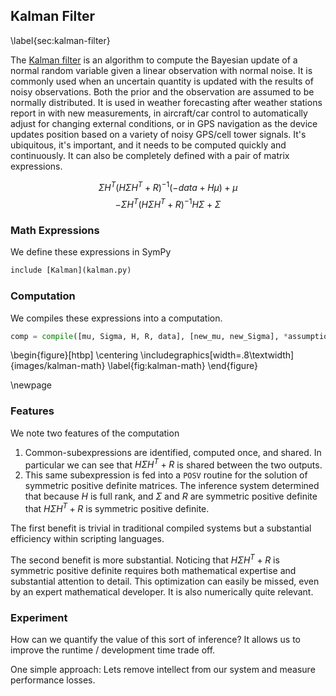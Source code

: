 
Kalman Filter
-------------

\label{sec:kalman-filter}

The [Kalman filter](http://en.wikipedia.org/wiki/Kalman_filter) is an algorithm to compute the Bayesian update of a normal random variable given a linear observation with normal noise.  It is commonly used when an uncertain quantity is updated with the results of noisy observations.  Both the prior and the observation are assumed to be normally distributed.  It is used in weather forecasting after weather stations report in with new measurements, in aircraft/car control to automatically adjust for changing external conditions, or in GPS navigation as the device updates position based on a variety of noisy GPS/cell tower signals.   It's ubiquitous, it's important, and it needs to be computed quickly and continuously.  It can also be completely defined with a pair of matrix expressions.

$$ \Sigma H^T \left(H \Sigma H^T + R\right)^{-1} \left(-data + H \mu\right) + \mu $$
$$ - \Sigma H^T \left(H \Sigma H^T + R\right)^{-1} H \Sigma + \Sigma $$

### Math Expressions

We define these expressions in SymPy

~~~~~~~~~~~~~~~Python
include [Kalman](kalman.py)
~~~~~~~~~~~~~~~

### Computation

We compiles these expressions into a computation.

~~~~~~~~~~~~~~~Python
comp = compile([mu, Sigma, H, R, data], [new_mu, new_Sigma], *assumptions)
~~~~~~~~~~~~~~~

\begin{figure}[htbp]
\centering
\includegraphics[width=.8\textwidth]{images/kalman-math}
\label{fig:kalman-math}
\end{figure}

\newpage

### Features 

We note two features of the computation

1.  Common-subexpressions are identified, computed once, and shared.  In particular we can see that $H \Sigma H^T + R$ is shared between the two outputs.
2.  This same subexpression is fed into a `POSV` routine for the solution of symmetric positive definite matrices.  The inference system determined that because $H$ is full rank, and $\Sigma$ and $R$ are symmetric positive definite that $H \Sigma H^T + R$ is symmetric positive definite.

The first benefit is trivial in traditional compiled systems but a substantial efficiency within scripting languages.  

The second benefit is more substantial.  Noticing that $H \Sigma H^T + R$ is symmetric positive definite requires both mathematical expertise and substantial attention to detail.  This optimization can easily be missed, even by an expert mathematical developer.  It is also numerically quite relevant.

### Experiment

How can we quantify the value of this sort of inference?  It allows us to improve the runtime / development time trade off.

One simple approach:  Lets remove intellect from our system and measure performance losses.
